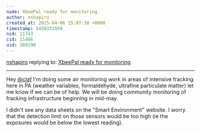```yaml
---
node: XbeePal ready for monitoring
author: nshapiro
created_at: 2015-04-06 15:07:38 +0000
timestamp: 1428332858
nid: 11743
cid: 11466
uid: 380298
---
```




[nshapiro](../profile/nshapiro) replying to: [XbeePal ready for monitoring](../notes/claf/04-05-2015/xbeepal-ready-for-monitoring)

----
Hey [@claf](/profile/claf) I'm doing some air monitoring work in areas of intensive fracking here in PA (weather variables, formaldehyde, ultrafine particulate matter) let me know if we can be of help. We will be doing community monitoring of fracking infrastructure beginning in mid-may. 

I didn't see any data sheets on the "Smart Environment" website. I worry that the detection limit on those sensors would be too high (ie the exposures would be below the lowest reading). 